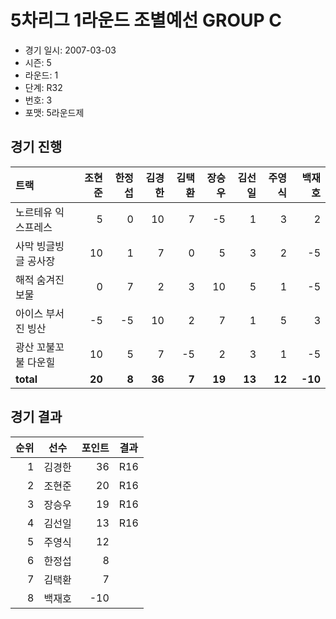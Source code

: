 # 5차리그 1라운드 조별예선 GROUP C

- 경기 일시: 2007-03-03
- 시즌: 5
- 라운드: 1
- 단계: R32
- 번호: 3
- 포맷: 5라운드제





## 경기 진행

| 트랙 | 조현준 | 한정섭 | 김경한 | 김택환 | 장승우 | 김선일 | 주영식 | 백재호 |
|:---|---:|---:|---:|---:|---:|---:|---:|---:|
| 노르테유 익스프레스 | 5 | 0 | 10 | 7 | -5 | 1 | 3 | 2 |
| 사막 빙글빙글 공사장 | 10 | 1 | 7 | 0 | 5 | 3 | 2 | -5 |
| 해적 숨겨진 보물 | 0 | 7 | 2 | 3 | 10 | 5 | 1 | -5 |
| 아이스 부서진 빙산 | -5 | -5 | 10 | 2 | 7 | 1 | 5 | 3 |
| 광산 꼬불꼬불 다운힐 | 10 | 5 | 7 | -5 | 2 | 3 | 1 | -5 |
| __total__ | __20__ | __8__ | __36__ | __7__ | __19__ | __13__ | __12__ | __-10__ |




## 경기 결과

| 순위 | 선수 | 포인트 | 결과 |
|---:|:---:|---:|:---:|
| 1 | 김경한 | 36 | R16 |
| 2 | 조현준 | 20 | R16 |
| 3 | 장승우 | 19 | R16 |
| 4 | 김선일 | 13 | R16 |
| 5 | 주영식 | 12 |  |
| 6 | 한정섭 | 8 |  |
| 7 | 김택환 | 7 |  |
| 8 | 백재호 | -10 |  |

